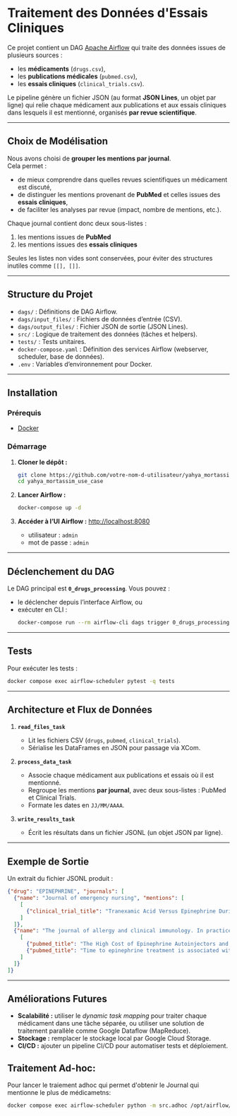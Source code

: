 # Traitement des Données d'Essais Cliniques

Ce projet contient un DAG [Apache Airflow](https://airflow.apache.org/) qui traite des données issues de plusieurs sources :  
- les **médicaments** (`drugs.csv`),  
- les **publications médicales** (`pubmed.csv`),  
- les **essais cliniques** (`clinical_trials.csv`).  

Le pipeline génère un fichier JSON (au format **JSON Lines**, un objet par ligne) qui relie chaque médicament aux publications et aux essais cliniques dans lesquels il est mentionné, organisés **par revue scientifique**.

---

## Choix de Modélisation

Nous avons choisi de **grouper les mentions par journal**.  
Cela permet :  
- de mieux comprendre dans quelles revues scientifiques un médicament est discuté,  
- de distinguer les mentions provenant de **PubMed** et celles issues des **essais cliniques**,  
- de faciliter les analyses par revue (impact, nombre de mentions, etc.).  

Chaque journal contient donc deux sous-listes :  
1. les mentions issues de **PubMed**  
2. les mentions issues des **essais cliniques**  

Seules les listes non vides sont conservées, pour éviter des structures inutiles comme `[[], []]`.

---

## Structure du Projet

- `dags/` : Définitions de DAG Airflow.  
- `dags/input_files/` : Fichiers de données d’entrée (CSV).  
- `dags/output_files/` : Fichier JSON de sortie (JSON Lines).  
- `src/` : Logique de traitement des données (tâches et helpers).  
- `tests/` : Tests unitaires.  
- `docker-compose.yaml` : Définition des services Airflow (webserver, scheduler, base de données).  
- `.env` : Variables d’environnement pour Docker.  

---

## Installation

### Prérequis
- [Docker](https://www.docker.com/products/docker-desktop)

### Démarrage

1. **Cloner le dépôt :**
   ```bash
   git clone https://github.com/votre-nom-d-utilisateur/yahya_mortassim_use_case.git
   cd yahya_mortassim_use_case
   ```

2. **Lancer Airflow :**
   ```bash
   docker-compose up -d
   ```

3. **Accéder à l’UI Airflow :**
   [http://localhost:8080](http://localhost:8080)  
   - utilisateur : `admin`  
   - mot de passe : `admin`  

---

## Déclenchement du DAG

Le DAG principal est **`0_drugs_processing`**. Vous pouvez :  

- le déclencher depuis l’interface Airflow, ou  
- exécuter en CLI :  
  ```bash
  docker-compose run --rm airflow-cli dags trigger 0_drugs_processing
  ```

---

## Tests

Pour exécuter les tests :  
```bash
docker compose exec airflow-scheduler pytest -q tests
```

---

## Architecture et Flux de Données

1. **`read_files_task`**  
   - Lit les fichiers CSV (`drugs`, `pubmed`, `clinical_trials`).  
   - Sérialise les DataFrames en JSON pour passage via XCom.  

2. **`process_data_task`**  
   - Associe chaque médicament aux publications et essais où il est mentionné.  
   - Regroupe les mentions **par journal**, avec deux sous-listes : PubMed et Clinical Trials.  
   - Formate les dates en `JJ/MM/AAAA`.  

3. **`write_results_task`**  
   - Écrit les résultats dans un fichier JSONL (un objet JSON par ligne).  

---

## Exemple de Sortie

Un extrait du fichier JSONL produit :

```json
{"drug": "EPINEPHRINE", "journals": [
  {"name": "Journal of emergency nursing", "mentions": [
    [
      {"clinical_trial_title": "Tranexamic Acid Versus Epinephrine During Exploratory Tympanotomy", "date": "27/04/2020"}
    ]
  ]},
  {"name": "The journal of allergy and clinical immunology. In practice", "mentions": [
    [
      {"pubmed_title": "The High Cost of Epinephrine Autoinjectors and Possible Alternatives.", "date": "02/01/2020"},
      {"pubmed_title": "Time to epinephrine treatment is associated with the risk of mortality...", "date": "03/01/2020"}
    ]
  ]}
]}
```

---

## Améliorations Futures

- **Scalabilité :** utiliser le *dynamic task mapping* pour traiter chaque médicament dans une tâche séparée, ou utiliser une solution de traitement parallèle comme Google Dataflow (MapReduce).  
- **Stockage :** remplacer le stockage local par Google Cloud Storage.  
- **CI/CD :** ajouter un pipeline CI/CD pour automatiser tests et déploiement.  

## Traitement Ad-hoc:
Pour lancer le traiement adhoc qui permet d'obtenir le Journal qui mentionne le plus de médicametns:
```bash
docker compose exec airflow-scheduler python -m src.adhoc /opt/airflow/dags/output_files/drugs_file.json
```
